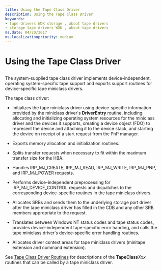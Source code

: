 ```yaml
---
title: Using the Tape Class Driver
description: Using the Tape Class Driver
keywords:
- tape drivers WDK storage , about tape drivers
- storage tape drivers WDK , about tape drivers
ms.date: 04/20/2017
ms.localizationpriority: medium
---
```


# Using the Tape Class Driver


## <span id="ddk_using_the_tape_class_driver_kg"></span><span id="DDK_USING_THE_TAPE_CLASS_DRIVER_KG"></span>


The system-supplied tape class driver implements device-independent, operating system-specific tape support and exports support routines for device-specific tape miniclass drivers.

The tape class driver:

-   Initializes the tape miniclass driver using device-specific information provided by the miniclass driver's **DriverEntry** routine, including allocating and initializing operating system resources for the miniclass driver and the devices it supports, creating a device object (FDO) to represent the device and attaching it to the device stack, and starting the device on receipt of a start request from the PnP manager.

-   Exports memory allocation and initialization routines.

-   Splits transfer requests when necessary to fit within the maximum transfer size for the HBA.

-   Handles IRP\_MJ\_CREATE, IRP\_MJ\_READ, IRP\_MJ\_WRITE, IRP\_MJ\_PNP, and IRP\_MJ\_POWER requests.

-   Performs device-independent preprocessing for IRP\_MJ\_DEVICE\_CONTROL requests and dispatches to the corresponding device-specific routines in the tape miniclass drivers.

-   Allocates SRBs and sends them to the underlying storage port driver after the tape miniclass driver has filled in the CDB and any other SRB members appropriate to the request.

-   Translates between Windows NT status codes and tape status codes, provides device-independent tape-specific error handing, and calls the tape miniclass driver's device-specific error handling routines.

-   Allocates driver context areas for tape miniclass drivers (minitape extension and command extension).

See [Tape Class Driver Routines](/windows-hardware/drivers/ddi/index) for descriptions of the **TapeClass***Xxx* routines that can be called by a tape miniclass driver.

 

